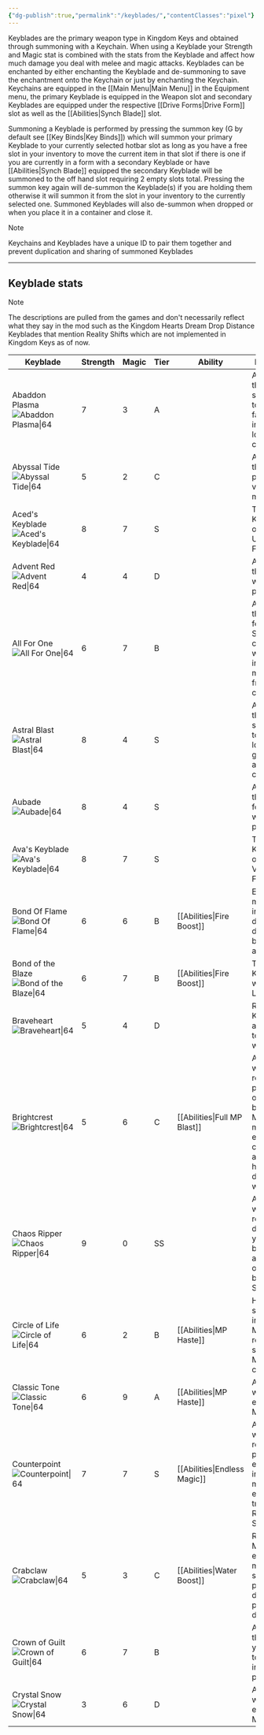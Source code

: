 ```yaml
---
{"dg-publish":true,"permalink":"/keyblades/","contentClasses":"pixel"}
---
```


Keyblades are the primary weapon type in Kingdom Keys and obtained through summoning with a Keychain. When using a Keyblade your Strength and Magic stat is combined with the stats from the Keyblade and affect how much damage you deal with melee and magic attacks. Keyblades can be enchanted by either enchanting the Keyblade and de-summoning to save the enchantment onto the Keychain or just by enchanting the Keychain.
Keychains are equipped in the [[Main Menu\|Main Menu]] in the Equipment menu, the primary Keyblade is equipped in the Weapon slot and secondary Keyblades are equipped under the respective [[Drive Forms\|Drive Form]] slot as well as the [[Abilities\|Synch Blade]] slot.

Summoning a Keyblade is performed by pressing the summon key (G by default see [[Key Binds\|Key Binds]]) which will summon your primary Keyblade to your currently selected hotbar slot as long as you have a free slot in your inventory to move the current item in that slot if there is one if you are currently in a form with a secondary Keyblade or have [[Abilities\|Synch Blade]] equipped the secondary Keyblade will be summoned to the off hand slot requiring 2 empty slots total. Pressing the summon key again will de-summon the Keyblade(s) if you are holding them otherwise it will summon it from the slot in your inventory to the currently selected one. Summoned Keyblades will also de-summon when dropped or when you place it in a container and close it.

> [!NOTE]  
> Keychains and Keyblades have a unique ID to pair them together and prevent duplication and sharing of summoned Keyblades

---
## Keyblade stats

> [!NOTE] 
> The descriptions are pulled from the games and don't necessarily reflect what they say in the mod such as the Kingdom Hearts Dream Drop Distance Keyblades that mention Reality Shifts which are not implemented in Kingdom Keys as of now.

| Keyblade                                                                                                                                                                                                            | Strength | Magic | Tier | Ability                      | Description                                                                                                                                                 |
| ------------------------------------------------------------------------------------------------------------------------------------------------------------------------------------------------------------------- | -------- | ----- | ---- | ---------------------------- | ----------------------------------------------------------------------------------------------------------------------------------------------------------- |
| Abaddon Plasma<br>![Abaddon Plasma\|64](https://raw.githubusercontent.com/Wehavecookies56/Kingdom-Keys/refs/heads/1.20.1/src/main/resources/assets/kingdomkeys/textures/item/keyblades/abaddon_plasma.png)          | 7        | 3     | A    |                              | A weapon that lets you string together faster, incredibly long ground combos.                                                                               |
| Abyssal Tide<br>![Abyssal Tide\|64](https://raw.githubusercontent.com/Wehavecookies56/Kingdom-Keys/refs/heads/1.20.1/src/main/resources/assets/kingdomkeys/textures/item/keyblades/abyssal_tide.png)                | 5        | 2     | C    |                              | A weapon that performs very well in midair.                                                                                                                 |
| Aced's Keyblade<br>![Aced's Keyblade\|64](https://raw.githubusercontent.com/Wehavecookies56/Kingdom-Keys/refs/heads/1.20.1/src/main/resources/assets/kingdomkeys/textures/item/keyblades/aceds_keyblade.png)        | 8        | 7     | S    |                              | The Keyblade owned by Ursus' Foreteller.                                                                                                                    |
| Advent Red<br>![Advent Red\|64](https://raw.githubusercontent.com/Wehavecookies56/Kingdom-Keys/refs/heads/1.20.1/src/main/resources/assets/kingdomkeys/textures/item/keyblades/advent_red.png)                      | 4        | 4     | D    |                              | A Keyblade that courses with mystic power.                                                                                                                  |
| All For One<br>![All For One\|64](https://raw.githubusercontent.com/Wehavecookies56/Kingdom-Keys/refs/heads/1.20.1/src/main/resources/assets/kingdomkeys/textures/item/keyblades/all_for_one.png)                   | 6        | 7     | B    |                              | A Keyblade that triggers fewer Reality Shifts, but compensates with a boost in Magic and more frequent critical hits                                        |
| Astral Blast<br>![Astral Blast\|64](https://raw.githubusercontent.com/Wehavecookies56/Kingdom-Keys/refs/heads/1.20.1/src/main/resources/assets/kingdomkeys/textures/item/keyblades/astral_blast.png)                | 8        | 4     | S    |                              | A weapon that lets you string together longer ground and aerial combos.                                                                                     |
| Aubade<br>![Aubade\|64](https://raw.githubusercontent.com/Wehavecookies56/Kingdom-Keys/refs/heads/1.20.1/src/main/resources/assets/kingdomkeys/textures/item/keyblades/aubade.png)                                  | 8        | 4     | S    |                              | A weapon that draws forth its wielder's personality                                                                                                         |
| Ava's Keyblade<br>![Ava's Keyblade\|64](https://raw.githubusercontent.com/Wehavecookies56/Kingdom-Keys/refs/heads/1.20.1/src/main/resources/assets/kingdomkeys/textures/item/keyblades/avas_keyblade.png)           | 8        | 7     | S    |                              | The Keyblade owned by Vulpeus' Foreteller.                                                                                                                  |
| Bond Of Flame<br>![Bond Of Flame\|64](https://raw.githubusercontent.com/Wehavecookies56/Kingdom-Keys/refs/heads/1.20.1/src/main/resources/assets/kingdomkeys/textures/item/keyblades/bond_of_flame.png)             | 6        | 6     | B    | [[Abilities\|Fire Boost]]    | Enhances magic to increase damage dealt by fire-based attacks.                                                                                              |
| Bond of the Blaze<br>![Bond of the Blaze\|64](https://raw.githubusercontent.com/Wehavecookies56/Kingdom-Keys/refs/heads/1.20.1/src/main/resources/assets/kingdomkeys/textures/item/keyblades/bond_of_the_blaze.png) | 6        | 7     | B    | [[Abilities\|Fire Boost]]    | The Keyblade wielded by Lea.                                                                                                                                |
| Braveheart<br>![Braveheart\|64](https://raw.githubusercontent.com/Wehavecookies56/Kingdom-Keys/refs/heads/1.20.1/src/main/resources/assets/kingdomkeys/textures/item/keyblades/braveheart.png)                      | 5        | 4     | D    |                              | Riku's Keyblade after the Way to the Dawn was broken.                                                                                                       |
| Brightcrest<br>![Brightcrest\|64](https://raw.githubusercontent.com/Wehavecookies56/Kingdom-Keys/refs/heads/1.20.1/src/main/resources/assets/kingdomkeys/textures/item/keyblades/brightcrest.png)                   | 5        | 6     | C    | [[Abilities\|Full MP Blast]] | A Keyblade with long reach that provides an outstanding boost in Magic. It also makes it easier to land critical hits, and deals higher damage when you do. |
| Chaos Ripper<br>![Chaos Ripper\|64](https://raw.githubusercontent.com/Wehavecookies56/Kingdom-Keys/refs/heads/1.20.1/src/main/resources/assets/kingdomkeys/textures/item/keyblades/chaos_ripper.png)                | 9        | 0     | SS   |                              | A Keyblade with long reach that does little for your Magic, but provides an outstanding boost in Strength.                                                  |
| Circle of Life<br>![Circle of Life\|64](https://raw.githubusercontent.com/Wehavecookies56/Kingdom-Keys/refs/heads/1.20.1/src/main/resources/assets/kingdomkeys/textures/item/keyblades/circle_of_life.png)          | 6        | 2     | B    | [[Abilities\|MP Haste]]      | Has great strength, increasing MP restoration speed after MP is consumed.                                                                                   |
| Classic Tone<br>![Classic Tone\|64](https://raw.githubusercontent.com/Wehavecookies56/Kingdom-Keys/refs/heads/1.20.1/src/main/resources/assets/kingdomkeys/textures/item/keyblades/classic_tone.png)                | 6        | 9     | A    | [[Abilities\|MP Haste]]      | A Keyblade with an emphasis on Magic.                                                                                                                       |
| Counterpoint<br>![Counterpoint\|64](https://raw.githubusercontent.com/Wehavecookies56/Kingdom-Keys/refs/heads/1.20.1/src/main/resources/assets/kingdomkeys/textures/item/keyblades/counterpoint.png)                | 7        | 7     | S    | [[Abilities\|Endless Magic]] | A Keyblade with long reach that provides an extra boost in Magic and makes it easier to trigger Reality Shifts.                                             |
| Crabclaw<br>![Crabclaw\|64](https://raw.githubusercontent.com/Wehavecookies56/Kingdom-Keys/refs/heads/1.20.1/src/main/resources/assets/kingdomkeys/textures/item/keyblades/crabclaw.png)                            | 5        | 3     | C    | [[Abilities\|Water Boost]]   | Raises max MP by 1, and enhances magic and summon power. Also deals good physical damage.                                                                   |
| Crown of Guilt<br>![Crown of Guilt\|64](https://raw.githubusercontent.com/Wehavecookies56/Kingdom-Keys/refs/heads/1.20.1/src/main/resources/assets/kingdomkeys/textures/item/keyblades/crown_of_guilt.png)          | 6        | 7     | B    |                              | A weapon that boosts your Magic to give it incredible power.                                                                                                |
| Crystal Snow<br>![Crystal Snow\|64](https://raw.githubusercontent.com/Wehavecookies56/Kingdom-Keys/refs/heads/1.20.1/src/main/resources/assets/kingdomkeys/textures/item/keyblades/crystal_snow.png)                | 3        | 6     | D    |                              | A Keyblade with an emphasis on Magic.                                                                                                                       |

